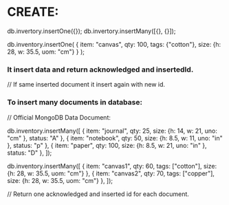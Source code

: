 # CREATE:
db.invertory.insertOne({});
db.invertory.insertMany([{}, {}]);

db.inventory.insertOne(
    { item: "canvas", qty: 100, tags: {"cotton"}, size: {h: 28, w: 35.5, uom: "cm"} }
);

### It insert data and return acknowledged and insertedId.
// If same inserted document it insert again with new id.

### To insert many documents in database:

// Official MongoDB Data Document:

db.inventory.insertMany([
    { item: "journal", qty: 25, size: {h: 14, w: 21, uno: "cm" }, status: "A" },
    { item: "notebook", qty: 50, size: {h: 8.5, w: 11, uno: "in" }, status: "p" },
    { item: "paper", qty: 100, size: {h: 8.5, w: 21, uno: "in" }, status: "D" },
]);

db.inventory.insertMany([
    { item: "canvas1", qty: 60, tags: ["cotton"], size: {h: 28, w: 35.5, uom: "cm"} },
    { item: "canvas2", qty: 70, tags: ["copper"], size: {h: 28, w: 35.5, uom: "cm"} },
]);


// Return one acknowledged and inserted id for each document.